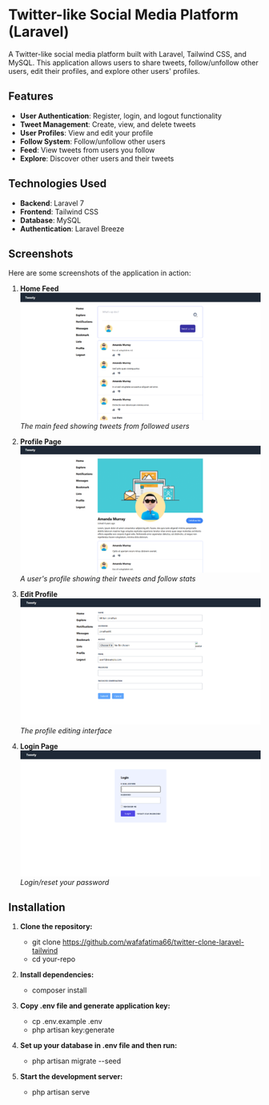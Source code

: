 # Twitter-like Social Media Platform (Laravel)

A Twitter-like social media platform built with Laravel, Tailwind CSS, and MySQL. This application allows users to share tweets, follow/unfollow other users, edit their profiles, and explore other users' profiles.

## Features

- **User Authentication**: Register, login, and logout functionality
- **Tweet Management**: Create, view, and delete tweets
- **User Profiles**: View and edit your profile
- **Follow System**: Follow/unfollow other users
- **Feed**: View tweets from users you follow
- **Explore**: Discover other users and their tweets

## Technologies Used

- **Backend**: Laravel 7
- **Frontend**: Tailwind CSS
- **Database**: MySQL
- **Authentication**: Laravel Breeze

## Screenshots

Here are some screenshots of the application in action:

1. **Home Feed**  
   ![Home Feed](/public/images/1.png)  
   *The main feed showing tweets from followed users*

2. **Profile Page**  
   ![Profile Page](/public/images/2.png)  
   *A user's profile showing their tweets and follow stats*

3. **Edit Profile**  
   ![Edit Profile](/public/images/3.png)  
   *The profile editing interface*

4. **Login Page**  
   ![Explore Page](/public/images/4.png)  
   *Login/reset your password*

## Installation
1. **Clone the repository:**
   - git clone https://github.com/wafafatima66/twitter-clone-laravel-tailwind
   - cd your-repo
     
2. **Install dependencies:**
    - composer install
   
4. **Copy .env file and generate application key:**
    - cp .env.example .env
    - php artisan key:generate
      
5. **Set up your database in .env file and then run:**
    - php artisan migrate --seed
      
6. **Start the development server:**
   - php artisan serve
